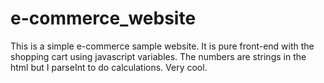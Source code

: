 # e-commerce_website

This is a simple e-commerce sample website. It is pure front-end with the shopping cart using javascript variables. The numbers are strings in the html but I parseInt to do calculations. Very cool.